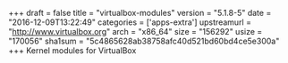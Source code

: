 +++
draft = false
title = "virtualbox-modules"
version = "5.1.8-5"
date = "2016-12-09T13:22:49"
categories = ['apps-extra']
upstreamurl = "http://www.virtualbox.org"
arch = "x86_64"
size = "156292"
usize = "170056"
sha1sum = "5c4865628ab38758afc40d521bd60bd4ce5e300a"
+++
Kernel modules for VirtualBox